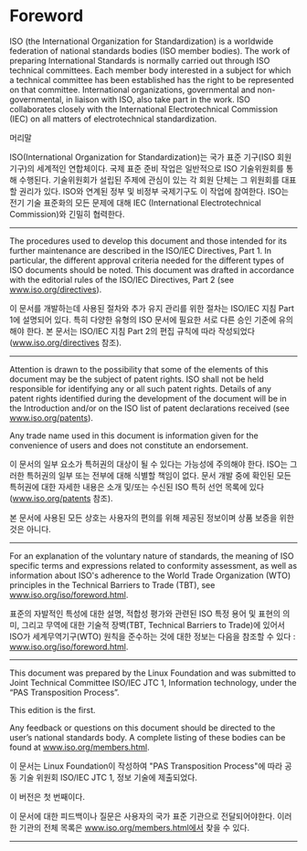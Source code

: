 # Foreword

ISO (the International Organization for Standardization) is a worldwide federation of national standards bodies (ISO member bodies). The work of preparing International Standards is normally carried out through ISO technical committees. Each member body interested in a subject for which a technical committee has been established has the right to be represented on that committee. International organizations, governmental and non-governmental, in liaison with ISO, also take part in the work. ISO collaborates closely with the International Electrotechnical Commission (IEC) on all matters of electrotechnical standardization. 

머리말

ISO(International Organization for Standardization)는 국가 표준 기구(ISO 회원 기구)의 세계적인 연합체이다. 국제 표준 준비 작업은 일반적으로 ISO 기술위원회를 통해 수행된다. 기술위원회가 설립된 주제에 관심이 있는 각 회원 단체는 그 위원회를 대표할 권리가 있다. ISO와 연계된 정부 및 비정부 국제기구도 이 작업에 참여한다. ISO는 전기 기술 표준화의 모든 문제에 대해 IEC (International Electrotechnical Commission)와 긴밀히 협력한다.

---

The procedures used to develop this document and those intended for its further maintenance are described in the ISO/IEC Directives, Part 1. In particular, the different approval criteria needed for the different types of ISO documents should be noted. This document was drafted in accordance with the editorial rules of the ISO/IEC Directives, Part 2 (see www.iso.org/directives). 

이 문서를 개발하는데 사용된 절차와 추가 유지 관리를 위한 절차는 ISO/IEC 지침 Part 1에 설명되어 있다. 특히 다양한 유형의 ISO 문서에 필요한 서로 다른 승인 기준에 유의해야 한다. 본 문서는 ISO/IEC 지침 Part 2의 편집 규칙에 따라 작성되었다(www.iso.org/directives 참조).

---

Attention is drawn to the possibility that some of the elements of this document may be the subject of patent rights. ISO shall not be held responsible for identifying any or all such patent rights. Details of any patent rights identified during the development of the document will be in the Introduction and/or on the ISO list of patent declarations received (see www.iso.org/patents). 

Any trade name used in this document is information given for the convenience of users and does not constitute an endorsement. 

이 문서의 일부 요소가 특허권의 대상이 될 수 있다는 가능성에 주의해야 한다. ISO는 그러한 특허권의 일부 또는 전부에 대해 식별할 책임이 없다. 문서 개발 중에 확인된 모든 특허권에 대한 자세한 내용은 소개 및/또는 수신된 ISO 특허 선언 목록에 있다(www.iso.org/patents 참조).

본 문서에 사용된 모든 상호는 사용자의 편의를 위해 제공된 정보이며 상품 보증을 위한 것은 아니다.

---

For an explanation of the voluntary nature of standards, the meaning of ISO specific terms and expressions related to conformity assessment, as well as information about ISO's adherence to the World Trade Organization (WTO) principles in the Technical Barriers to Trade (TBT), see www.iso.org/iso/foreword.html. 

표준의 자발적인 특성에 대한 설명, 적합성 평가와 관련된 ISO 특정 용어 및 표현의 의미, 그리고 무역에 대한 기술적 장벽(TBT, Technical Barriers to Trade)에 있어서 ISO가 세계무역기구(WTO) 원칙을 준수하는 것에 대한 정보는 다음을 참조할 수 있다 : www.iso.org/iso/foreword.html.

---

This document was prepared by the Linux Foundation and was submitted to Joint Technical Committee ISO/IEC JTC 1, Information technology, under the “PAS Transposition Process”. 

This edition is the first. 

Any feedback or questions on this document should be directed to the user’s national standards body. A complete listing of these bodies can be found at www.iso.org/members.html.

이 문서는 Linux Foundation이 작성하여 "PAS Transposition Process"에 따라 공동 기술 위원회 ISO/IEC JTC 1, 정보 기술에 제출되었다.

이 버전은 첫 번째이다.

이 문서에 대한 피드백이나 질문은 사용자의 국가 표준 기관으로 전달되어야한다. 이러한 기관의 전체 목록은 www.iso.org/members.html에서 찾을 수 있다.

---
